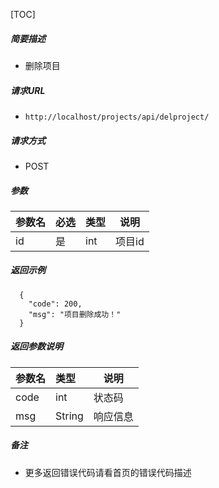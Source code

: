 

[TOC]
    
##### 简要描述

- 删除项目

##### 请求URL
- ` http://localhost/projects/api/delproject/ `
  
##### 请求方式
- POST 

##### 参数

| 参数名      |必选| 类型     | 说明     |
|:---------|:---|:-------|--------|
| id       |是  | int    | 项目id   |

##### 返回示例 

``` 
  {
    "code": 200,
    "msg": "项目删除成功！"
  }
```

##### 返回参数说明 

|参数名|类型|说明|
|:-----  |:-----|-----                           |
|code |int   |状态码  |
|msg |String   |响应信息  |


##### 备注 

- 更多返回错误代码请看首页的错误代码描述





